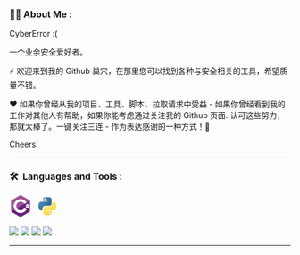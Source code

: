 ### :man_technologist: About Me :
CyberError :( 

一个业余安全爱好者。

⚡ 欢迎来到我的 Github 巢穴，在那里您可以找到各种与安全相关的工具，希望质量不错。


❤️ 如果你曾经从我的项目、工具、脚本、拉取请求中受益 - 如果你曾经看到我的工作对其他人有帮助，如果你能考虑通过关注我的 Github 页面. 认可这些努力，那就太棒了。一键关注三连 - 作为表达感谢的一种方式！💪

Cheers!

---

### 🛠 &nbsp;Languages and Tools :

<p>
<img src="https://github.com/devicons/devicon/blob/master/icons/csharp/csharp-original.svg" title="csharp" alt="csharp" width="40" height="40"/>&nbsp;
<img src="https://github.com/devicons/devicon/blob/master/icons/python/python-original.svg" title="python" alt="python" width="40" height="40"/>&nbsp;

  ![](https://img.shields.io/badge/OS-Windows-informational?style=flat&logo=windows&logoColor=white&color=2bbc8a)
  ![](https://img.shields.io/badge/Editor-Visual_Studio-informational?style=flat&logo=visualstudio&logoColor=white&color=2bbc8a)
  ![](https://img.shields.io/badge/Editor-Visual_Studio_Code-informational?style=flat&logo=visualstudiocode&logoColor=white&color=2bbc8a)
  ![](https://img.shields.io/badge/Editor-IntelliJ_IDEA-2ea44f?style=flat&logo=IntelliJ+IDEA&logoColor=white&color=2bbc8a)
</p>

---

